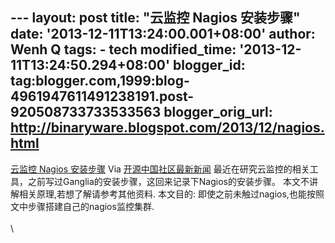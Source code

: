 --- layout: post title: "云监控 Nagios 安装步骤" date:
'2013-12-11T13:24:00.001+08:00' author: Wenh Q tags: - tech
modified\_time: '2013-12-11T13:24:50.294+08:00' blogger\_id:
tag:blogger.com,1999:blog-4961947611491238191.post-920508733733533563
blogger\_orig\_url: http://binaryware.blogspot.com/2013/12/nagios.html
---
[云监控 Nagios 安装步骤](http://my.oschina.net/duangr/blog/183160)
Via [开源中国社区最新新闻](http://www.oschina.net/?from=rss)
最近在研究云监控的相关工具，之前写过Ganglia的安装步骤，这回来记录下Nagios的安装步骤。
本文不讲解相关原理,若想了解请参考其他资料. 本文目的:
即使之前未触过nagios,也能按照文中步骤搭建自己的nagios监控集群.\
\
\

